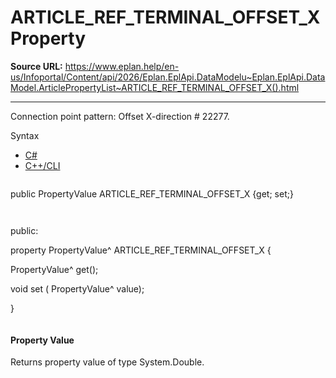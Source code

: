 # ARTICLE_REF_TERMINAL_OFFSET_X Property

**Source URL:** https://www.eplan.help/en-us/Infoportal/Content/api/2026/Eplan.EplApi.DataModelu~Eplan.EplApi.DataModel.ArticlePropertyList~ARTICLE_REF_TERMINAL_OFFSET_X().html

---

Connection point pattern: Offset X-direction # 22277.

Syntax

- [C#](#i-syntax-CS)
- [C++/CLI](#i-syntax-CPP2005)

```
```
public PropertyValue ARTICLE_REF_TERMINAL_OFFSET_X {get; set;}
```
```

```
```
public:

property PropertyValue^ ARTICLE_REF_TERMINAL_OFFSET_X {

   PropertyValue^ get();

   void set (    PropertyValue^ value);

}
```
```

#### Property Value

Returns property value of type System.Double.
